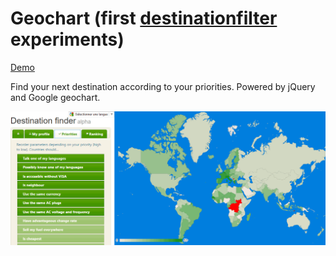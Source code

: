# Geochart (first [destinationfilter](https://github.com/chrisbo246/destinationfilter/) experiments)

[Demo](https://chrisbo246.github.io/geochart/)

Find your next destination according to your priorities.
Powered by jQuery and Google geochart.

![Screenshot](screenshot.png)
